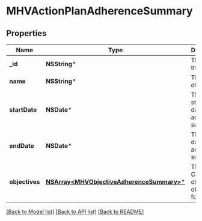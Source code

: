 # MHVActionPlanAdherenceSummary

## Properties
Name | Type | Description | Notes
------------ | ------------- | ------------- | -------------
**_id** | **NSString*** | The ID of the plan | [optional] 
**name** | **NSString*** | The name of the plan | [optional] 
**startDate** | **NSDate*** | The starting date of the adherence summary. | [optional] 
**endDate** | **NSDate*** | The ending date of the adherence summary. | [optional] 
**objectives** | [**NSArray&lt;MHVObjectiveAdherenceSummary&gt;***](MHVObjectiveAdherenceSummary.md) | The Collection of objectives for the plan | [optional] 

[[Back to Model list]](../README.md#documentation-for-models) [[Back to API list]](../README.md#documentation-for-api-endpoints) [[Back to README]](../README.md)


